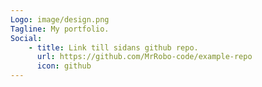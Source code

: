 ```yaml
---
Logo: image/design.png
Tagline: My portfolio.
Social:
    - title: Link till sidans github repo.
      url: https://github.com/MrRobo-code/example-repo
      icon: github
---
```

